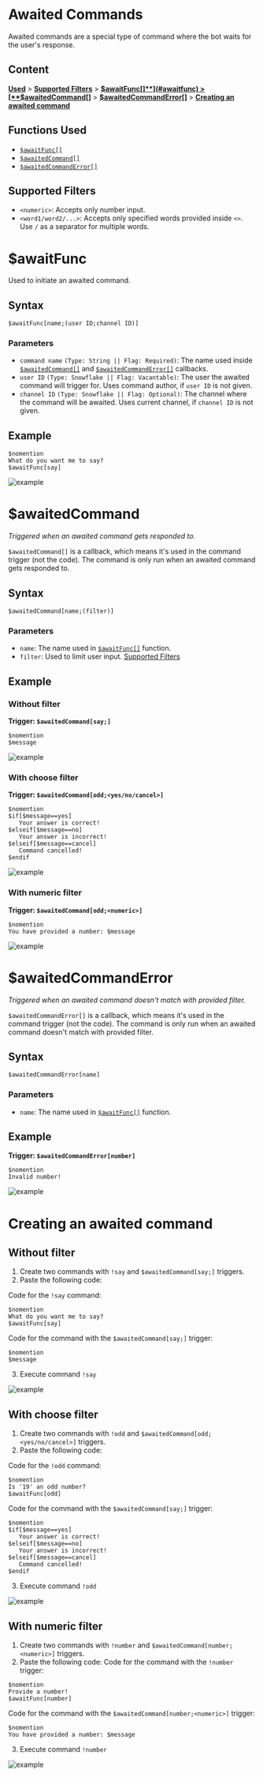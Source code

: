 # Awaited Commands

Awaited commands are a special type of command where the bot waits for the user's response.

## Content
[**Used**](#used) > [**Supported Filters**](#supported-filters) > [**$awaitFunc[]**](#awaitfunc) > [**$awaitedCommand[]**](#awaitedcommand) > [**$awaitedCommandError[]**](#awaitedcommanderror) > [**Creating an awaited command**](#creating-an-awaited-command)

## Functions Used
- [`$awaitFunc[]`](../bdscript/awaitFunc.md)
- [`$awaitedCommand[]`](../callbacks/awaitedCommand.md)
- [`$awaitedCommandError[]`](../callbacks/awaitedCommandError.md)

## Supported Filters
- `<numeric>`: Accepts only number input.
- `<word1/word2/...>`: Accepts only specified words provided inside `<>`. Use `/` as a separator for multiple words.

# $awaitFunc
Used to initiate an awaited command.

## Syntax
```
$awaitFunc[name;(user ID;channel ID)]
```

### Parameters
- `command name` `(Type: String || Flag: Required)`: The name used inside [`$awaitedCommand[]`](#awaitedcommand) and [`$awaitedCommandError[]`](#awaitedcommanderror) callbacks.
- `user ID` `(Type: Snowflake || Flag: Vacantable)`: The user the awaited command will trigger for. Uses command author, if `user ID` is not given.
- `channel ID` `(Type: Snowflake || Flag: Optional)`: The channel where the command will be awaited. Uses current channel, if `channel ID` is not given.

## Example
```
$nomention
What do you want me to say?
$awaitFunc[say]
```
![example](https://user-images.githubusercontent.com/113303649/212294420-acf01905-c9f5-4673-99f0-375f9d786f25.png)


# $awaitedCommand
_Triggered when an awaited command gets responded to._

`$awaitedCommand[]` is a callback, which means it's used in the command trigger (not the code). The command is only run when an awaited command gets responded to.

## Syntax
```
$awaitedCommand[name;(filter)]
```

### Parameters
- `name`: The name used in [`$awaitFunc[]`](#awaitfunc) function.
- `filter`: Used to limit user input. [Supported Filters](#supported-filters)

## Example
### Without filter
**Trigger: `$awaitedCommand[say;]`**
```
$nomention
$message
```
![example](https://user-images.githubusercontent.com/113303649/212084980-10ab6f01-5595-454f-bfe6-a23f8fd64c1e.png)
### With choose filter
**Trigger: `$awaitedCommand[odd;<yes/no/cancel>]`**
```
$nomention
$if[$message==yes]
   Your answer is correct!
$elseif[$message==no]
   Your answer is incorrect!
$elseif[$message==cancel]
   Command cancelled!
$endif
```
![example](https://user-images.githubusercontent.com/113303649/212088333-54a94584-f854-45cf-8b7e-6980aa370764.png)
### With numeric filter
**Trigger: `$awaitedCommand[odd;<numeric>]`**
```
$nomention
You have provided a number: $message
```
![example](https://user-images.githubusercontent.com/113303649/212089433-e998259a-0e74-4401-9140-a7ea4c6c3776.png)

# $awaitedCommandError
_Triggered when an awaited command doesn't match with provided filter._

`$awaitedCommandError[]` is a callback, which means it's used in the command trigger (not the code). The command is only run when an awaited command doesn't match with provided filter.

## Syntax
```
$awaitedCommandError[name]
```

### Parameters
- `name`: The name used in [`$awaitFunc[]`](#awaitfunc) function.

## Example
**Trigger: `$awaitedCommandError[number]`**
```
$nomention
Invalid number!
```
![example](https://user-images.githubusercontent.com/113303649/212291974-4efa0531-d896-4aa3-ac1a-b8fa7d6794d0.png)

# Creating an awaited command
## Without filter

1. Create two commands with `!say` and `$awaitedCommand[say;]` triggers.
2. Paste the following code:

Code for the `!say` command:
```
$nomention
What do you want me to say?
$awaitFunc[say]
```

Code for the command with the `$awaitedCommand[say;]` trigger:
```
$nomention
$message
```

3. Execute command `!say`

![example](https://user-images.githubusercontent.com/113303649/212294420-acf01905-c9f5-4673-99f0-375f9d786f25.png)
## With choose filter

1. Create two commands with `!odd` and `$awaitedCommand[odd;<yes/no/cancel>]` triggers.
2. Paste the following code:

Code for the `!odd` command:
```
$nomention
Is '19' an odd number?
$awaitFunc[odd]
```

Code for the command with the `$awaitedCommand[say;]` trigger:
```
$nomention
$if[$message==yes]
   Your answer is correct!
$elseif[$message==no]
   Your answer is incorrect!
$elseif[$message==cancel]
   Command cancelled!
$endif
```

3. Execute command `!odd`

![example](https://user-images.githubusercontent.com/113303649/212088333-54a94584-f854-45cf-8b7e-6980aa370764.png)
## With numeric filter
1. Create two commands with `!number` and `$awaitedCommand[number;<numeric>]` triggers.
2. Paste the following code: Code for the command with the `!number` trigger:
```
$nomention
Provide a number!
$awaitFunc[number]
```
Code for the command with the `$awaitedCommand[number;<numeric>]` trigger:
```
$nomention
You have provided a number: $message
```
3. Execute command `!number`

![example](https://user-images.githubusercontent.com/113303649/212089433-e998259a-0e74-4401-9140-a7ea4c6c3776.png)
